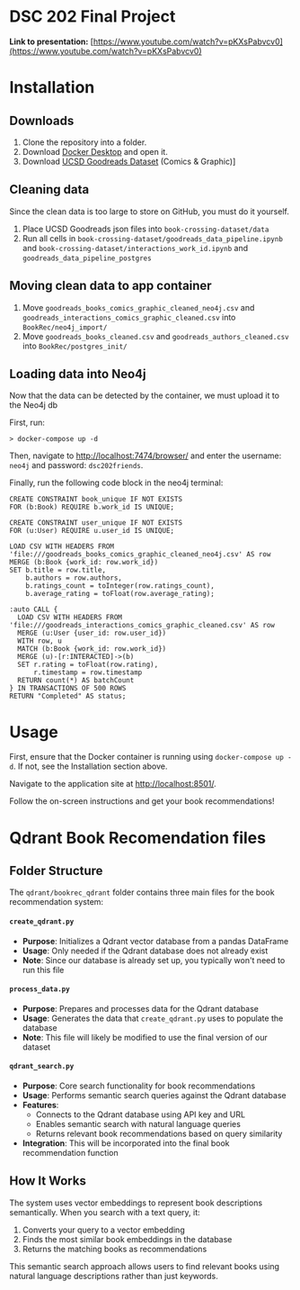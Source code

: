 # DSC 202 Final Project

**Link to presentation:** [https://www.youtube.com/watch?v=pKXsPabvcv0](https://www.youtube.com/watch?v=pKXsPabvcv0)

# Installation

## Downloads
1. Clone the repository into a folder.
2. Download [Docker Desktop](https://www.docker.com/products/docker-desktop/) and open it.
3. Download [UCSD Goodreads Dataset](https://cseweb.ucsd.edu/~jmcauley/datasets/goodreads.html#:~:text=goodreads_reviews_children.json.gz-,Comics%20%26%20Graphic,-\(89%2C411%20books%2C%207%2C347%2C630) (Comics & Graphic)]

## Cleaning data
Since the clean data is too large to store on GitHub, you must do it yourself.
1. Place UCSD Goodreads json files into ```book-crossing-dataset/data```
2. Run all cells in ```book-crossing-dataset/goodreads_data_pipeline.ipynb``` and ```book-crossing-dataset/interactions_work_id.ipynb``` and ```goodreads_data_pipeline_postgres```

## Moving clean data to app container
1. Move ```goodreads_books_comics_graphic_cleaned_neo4j.csv``` and ```goodreads_interactions_comics_graphic_cleaned.csv``` into ```BookRec/neo4j_import/```
2. Move ```goodreads_books_cleaned.csv``` and ```goodreads_authors_cleaned.csv``` into ```BookRec/postgres_init/```

## Loading data into Neo4j
Now that the data can be detected by the container, we must upload it to the Neo4j db

First, run:

```shell
> docker-compose up -d
```

Then, navigate to [http://localhost:7474/browser/](http://localhost:7474/browser/) and enter the username: ```neo4j``` and password: ```dsc202friends```.

Finally, run the following code block in the neo4j terminal:

```cypher
CREATE CONSTRAINT book_unique IF NOT EXISTS 
FOR (b:Book) REQUIRE b.work_id IS UNIQUE;

CREATE CONSTRAINT user_unique IF NOT EXISTS 
FOR (u:User) REQUIRE u.user_id IS UNIQUE;

LOAD CSV WITH HEADERS FROM 'file:///goodreads_books_comics_graphic_cleaned_neo4j.csv' AS row
MERGE (b:Book {work_id: row.work_id})
SET b.title = row.title,
    b.authors = row.authors,
    b.ratings_count = toInteger(row.ratings_count),
    b.average_rating = toFloat(row.average_rating);

:auto CALL {
  LOAD CSV WITH HEADERS FROM 'file:///goodreads_interactions_comics_graphic_cleaned.csv' AS row
  MERGE (u:User {user_id: row.user_id})
  WITH row, u
  MATCH (b:Book {work_id: row.work_id})
  MERGE (u)-[r:INTERACTED]->(b)
  SET r.rating = toFloat(row.rating),
      r.timestamp = row.timestamp
  RETURN count(*) AS batchCount
} IN TRANSACTIONS OF 500 ROWS
RETURN "Completed" AS status;
```

# Usage

First, ensure that the Docker container is running using ```docker-compose up -d```. If not, see the Installation section above.

Navigate to the application site at [http://localhost:8501/](http://localhost:8501/).

Follow the on-screen instructions and get your book recommendations!

# Qdrant Book Recomendation files

## Folder Structure

The `qdrant/bookrec_qdrant` folder contains three main files for the book recommendation system:

#### `create_qdrant.py`
- **Purpose**: Initializes a Qdrant vector database from a pandas DataFrame
- **Usage**: Only needed if the Qdrant database does not already exist
- **Note**: Since our database is already set up, you typically won't need to run this file

#### `process_data.py`
- **Purpose**: Prepares and processes data for the Qdrant database
- **Usage**: Generates the data that `create_qdrant.py` uses to populate the database
- **Note**: This file will likely be modified to use the final version of our dataset

#### `qdrant_search.py`
- **Purpose**: Core search functionality for book recommendations
- **Usage**: Performs semantic search queries against the Qdrant database
- **Features**:
  - Connects to the Qdrant database using API key and URL
  - Enables semantic search with natural language queries
  - Returns relevant book recommendations based on query similarity
- **Integration**: This will be incorporated into the final book recommendation function

## How It Works

The system uses vector embeddings to represent book descriptions semantically. When you search with a text query, it:
1. Converts your query to a vector embedding
2. Finds the most similar book embeddings in the database
3. Returns the matching books as recommendations

This semantic search approach allows users to find relevant books using natural language descriptions rather than just keywords.
